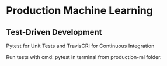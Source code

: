 # Production Machine Learning

## Test-Driven Development
Pytest for Unit Tests and TravisCRI for Continuous Integration

Run tests with cmd: pytest in terminal from production-ml folder.
